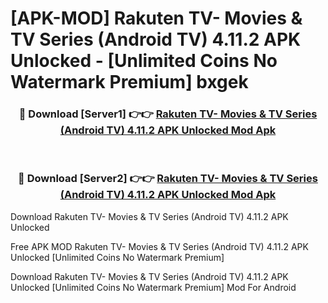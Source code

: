 # [APK-MOD] Rakuten TV- Movies & TV Series (Android TV) 4.11.2 APK Unlocked - [Unlimited Coins No Watermark Premium] bxgek



<div align="center">
<h3>🔴 Download [Server1] 👉👉 <a href="https://momento.my/?title=Rakuten_TV-_Movies_&_TV_Series_(Android_TV)_4.11.2_APK_Unlocked">Rakuten TV- Movies & TV Series (Android TV) 4.11.2 APK Unlocked Mod Apk</a></h3><br>

<h3>🔴 Download [Server2] 👉👉 <a href="https://momento.my/?title=Rakuten_TV-_Movies_&_TV_Series_(Android_TV)_4.11.2_APK_Unlocked">Rakuten TV- Movies & TV Series (Android TV) 4.11.2 APK Unlocked Mod Apk</a></h3>
</div>



Download Rakuten TV- Movies & TV Series (Android TV) 4.11.2 APK Unlocked 

Free APK MOD Rakuten TV- Movies & TV Series (Android TV) 4.11.2 APK Unlocked [Unlimited Coins No Watermark Premium]

Download Rakuten TV- Movies & TV Series (Android TV) 4.11.2 APK Unlocked [Unlimited Coins No Watermark Premium] Mod For Android
